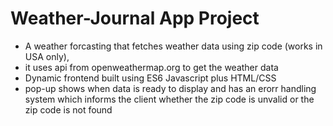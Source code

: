 # Weather-Journal App Project
* A weather forcasting that fetches weather data using zip code (works in USA only),
* it uses api from openweathermap.org to get the weather data
* Dynamic frontend built using ES6 Javascript plus HTML/CSS
* pop-up shows when data is ready to display and has an erorr handling system which informs the client whether the  zip code is unvalid
or the zip code is not found


